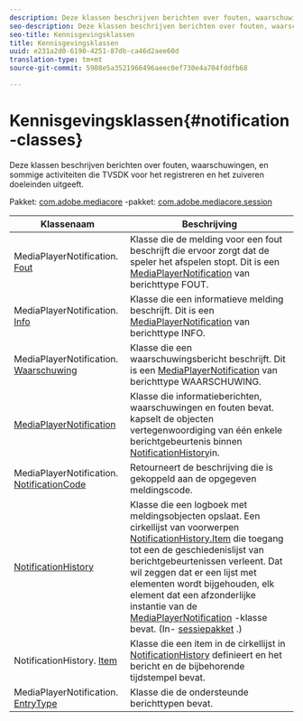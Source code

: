 ```yaml
---
description: Deze klassen beschrijven berichten over fouten, waarschuwingen, en sommige activiteiten die TVSDK voor het registreren en het zuiveren doeleinden uitgeeft.
seo-description: Deze klassen beschrijven berichten over fouten, waarschuwingen, en sommige activiteiten die TVSDK voor het registreren en het zuiveren doeleinden uitgeeft.
seo-title: Kennisgevingsklassen
title: Kennisgevingsklassen
uuid: e231a2d0-6190-4251-87db-ca46d2aee60d
translation-type: tm+mt
source-git-commit: 5908e5a3521966496aeec0ef730e4a704fddfb68

---
```



# Kennisgevingsklassen{#notification-classes}

Deze klassen beschrijven berichten over fouten, waarschuwingen, en sommige activiteiten die TVSDK voor het registreren en het zuiveren doeleinden uitgeeft.

Pakket: [com.adobe.mediacore](https://help.adobe.com/en_US/primetime/api/psdk/javadoc_1.4/com/adobe/mediacore/package-summary.html) -pakket: [com.adobe.mediacore.session](https://help.adobe.com/en_US/primetime/api/psdk/javadoc_1.4/com/adobe/mediacore/session/package-summary.html)

| Klassenaam | Beschrijving |
|---|---|
| MediaPlayerNotification. [Fout](https://help.adobe.com/en_US/primetime/api/psdk/javadoc_1.4/com/adobe/mediacore/MediaPlayerNotification.Error.html) | Klasse die de melding voor een fout beschrijft die ervoor zorgt dat de speler het afspelen stopt. Dit is een [MediaPlayerNotification](https://help.adobe.com/en_US/primetime/api/psdk/javadoc_1.4/com/adobe/mediacore/MediaPlayerNotification.html) van berichttype FOUT. |
| MediaPlayerNotification. [Info](https://help.adobe.com/en_US/primetime/api/psdk/javadoc_1.4/com/adobe/mediacore/MediaPlayerNotification.Info.html) | Klasse die een informatieve melding beschrijft. Dit is een [MediaPlayerNotification](https://help.adobe.com/en_US/primetime/api/psdk/javadoc_1.4/com/adobe/mediacore/MediaPlayerNotification.html) van berichttype INFO. |
| MediaPlayerNotification. [Waarschuwing](https://help.adobe.com/en_US/primetime/api/psdk/javadoc_1.4/com/adobe/mediacore/MediaPlayerNotification.Warning.html) | Klasse die een waarschuwingsbericht beschrijft. Dit is een [MediaPlayerNotification](https://help.adobe.com/en_US/primetime/api/psdk/javadoc_1.4/com/adobe/mediacore/MediaPlayerNotification.html) van berichttype WAARSCHUWING. |
| [MediaPlayerNotification](https://help.adobe.com/en_US/primetime/api/psdk/javadoc_1.4/com/adobe/mediacore/MediaPlayerNotification.html) | Klasse die informatieberichten, waarschuwingen en fouten bevat. kapselt de objecten vertegenwoordiging van één enkele berichtgebeurtenis binnen [NotificationHistory](https://help.adobe.com/en_US/primetime/api/psdk/javadoc_1.4/com/adobe/mediacore/session/NotificationHistory.html)in. |
| MediaPlayerNotification. [NotificationCode](https://help.adobe.com/en_US/primetime/api/psdk/javadoc_1.4/com/adobe/mediacore/MediaPlayerNotification.NotificationCode.html) | Retourneert de beschrijving die is gekoppeld aan de opgegeven meldingscode. |
| [NotificationHistory](https://help.adobe.com/en_US/primetime/api/psdk/javadoc_1.4/com/adobe/mediacore/session/NotificationHistory.html) | Klasse die een logboek met meldingsobjecten opslaat. Een cirkellijst van voorwerpen [NotificationHistory.Item](https://help.adobe.com/en_US/primetime/api/psdk/javadoc_1.4/com/adobe/mediacore/session/NotificationHistory.Item.html) die toegang tot een de geschiedenislijst van berichtgebeurtenissen verleent. Dat wil zeggen dat er een lijst met elementen wordt bijgehouden, elk element dat een afzonderlijke instantie van de [MediaPlayerNotification](https://help.adobe.com/en_US/primetime/api/psdk/javadoc_1.4/com/adobe/mediacore/MediaPlayerNotification.html) -klasse bevat. (In- [sessiepakket](https://help.adobe.com/en_US/primetime/api/psdk/javadoc_1.4/com/adobe/mediacore/session/package-summary.html) .) |
| NotificationHistory. [Item](https://help.adobe.com/en_US/primetime/api/psdk/javadoc_1.4/com/adobe/mediacore/session/NotificationHistory.Item.html) | Klasse die een item in de cirkellijst in [NotificationHistory](https://help.adobe.com/en_US/primetime/api/psdk/javadoc_1.4/com/adobe/mediacore/session/NotificationHistory.html) definieert en het bericht en de bijbehorende tijdstempel bevat. |
| MediaPlayerNotification. [EntryType](https://help.adobe.com/en_US/primetime/api/psdk/javadoc_1.4/com/adobe/mediacore/MediaPlayerNotification.EntryType.html) | Klasse die de ondersteunde berichttypen bevat. |